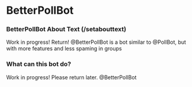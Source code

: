 # BetterPollBot

### BetterPollBot About Text (/setabouttext)
Work in progress! Return! @BetterPollBot is a bot similar to @PollBot, but with more features and less spaming in groups
### What can this bot do?
Work in progress! Please return later.
@BetterPollBot 
